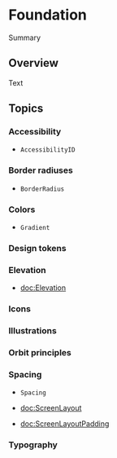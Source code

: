 # Foundation

<!--@START_MENU_TOKEN@-->Summary<!--@END_MENU_TOKEN@-->

## Overview

<!--@START_MENU_TOKEN@-->Text<!--@END_MENU_TOKEN@-->

## Topics

### Accessibility

- ``AccessibilityID``

### Border radiuses

- ``BorderRadius``

### Colors

- ``Gradient``

### Design tokens

### Elevation

- <doc:Elevation>

### Icons

### Illustrations

### Orbit principles

### Spacing

- ``Spacing``

- <doc:ScreenLayout>

- <doc:ScreenLayoutPadding>

### Typography
